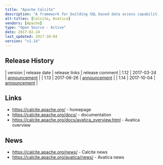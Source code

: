 ```yaml
---
title: "Apache Calcite"
description: "A framework for building SQL based data access capabilities.  Supports a SQL parser and validator, tools for the transformation and (cost based) optimisation of SQL expression trees, and an adapter framework for accessing metadata and executing queries (including out of the box adapters for a number of database technologies as well as CSV files and POJO objects), along with specific support for streaming SQL queries and optimising data cube queries to use materialised views.  Also includes (as a sub-project named Avatica), a framework for building database drivers with support for a standard JDBC driver, server and wire protocols, plus a local embeddable JDBC driver.  Used in a range of other projects including Drill, Flink, Hive, Kylin, Phoenix, Samza, Storm and Cascading.  An Apache project, originally created by Julian Hyde in May 2012 as Optiq, donated to the Apache Foundation in May 2014, graduating in October 2015 following a v1.0 release in January 2015.  Under active development with a range of contributors."
alt-titles: [Calcite, Avatica]
vendors: [Apache]
type: "Open Source - Active"
date: 2017-02-24
last_updated: 2017-10-04
version: "v1.14"
---
```

## Release History

| version | release date | release links | release comment
| 1.12 | 2017-03-24 | [announcement](http://calcite.apache.org/news/2017/03/24/release-1.12.0/) |
| 1.13 | 2017-06-26 | [announcement](https://calcite.apache.org/news/2017/06/26/release-1.13.0/) |
| 1.14 | 2017-10-04 | [announcement](https://calcite.apache.org/news/2017/10/02/release-1.14.0/) |

## Links

* <https://calcite.apache.org/> - homepage
* <https://calcite.apache.org/docs/> - documentation
* <https://calcite.apache.org/docs/avatica_overview.html> - Avatica overview

## News

* <https://calcite.apache.org/news/> - Calcite news
* <https://calcite.apache.org/avatica/news/> - Avatica news